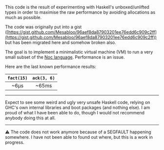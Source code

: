 This code is the result of experimenting with Haskell's unboxed/unlifted types in order to maximise the raw performance by avoiding allocations as much as possible.

The code was originally put into a gist ([https://gist.github.com/Mesabloo/96aef8da87903201ee76edd6c909c2ff](https://gist.github.com/Mesabloo/96aef8da87903201ee76edd6c909c2ff)) but has been migrated here and somehow broken also.

The goal is to implement a minimalistic virtual machine (VM) to run a very small subset of the [Noc language](https://github.com/noc-lang).
Performance is an issue.

Here are the last known performance results:

| `fact(15)` | `ack(3, 6)` |
| :--------: | :---------: |
|   ~6µs   |    ~65ms    |

-----------------------

Expect to see some weird and ugly very unsafe Haskell code, relying on GHC's own internal libraries and boot packages (and nothing else).
I am proud of what I have been able to do, though I would not recommend anybody doing this at all.

-----------------------

:warning: The code does not work anymore because of a SEGFAULT happening somewhere.
I have not been able to found out where, but this is a work in progress.
